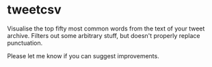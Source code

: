 # tweetcsv

Visualise the top fifty most common words from the text of your tweet archive. Filters out some arbitrary stuff, but doesn't properly replace punctuation.

Please let me know if you can suggest improvements.
